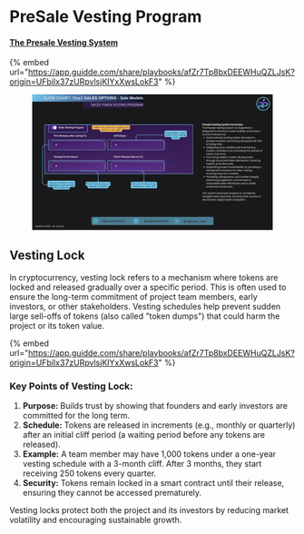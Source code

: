 # PreSale Vesting Program

#### [The Presale Vesting System](https://docs.rogerpad.finance/v/rogerpad-solana-chain/solana-chain/solana-chain/roger-pad-details/varied-sales-options/vesting-program-of-rogerpad/the-presale-vesting-system) <a href="#the-presale-vesting-system" id="the-presale-vesting-system"></a>



{% embed url="https://app.guidde.com/share/playbooks/afZr7Tp8bxDEEWHuQZLJsK?origin=UFbiIx37zURpvlsjKIYxXwsLokF3" %}

<figure><img src="../../../.gitbook/assets/Step 3 - Sales Vesting.png" alt=""><figcaption></figcaption></figure>

## Vesting Lock

In cryptocurrency, vesting lock refers to a mechanism where tokens are locked and released gradually over a specific period. This is often used to ensure the long-term commitment of project team members, early investors, or other stakeholders. Vesting schedules help prevent sudden large sell-offs of tokens (also called "token dumps") that could harm the project or its token value.



{% embed url="https://app.guidde.com/share/playbooks/afZr7Tp8bxDEEWHuQZLJsK?origin=UFbiIx37zURpvlsjKIYxXwsLokF3" %}

### Key Points of Vesting Lock:

1. **Purpose:** Builds trust by showing that founders and early investors are committed for the long term.
2. **Schedule:** Tokens are released in increments (e.g., monthly or quarterly) after an initial cliff period (a waiting period before any tokens are released).
3. **Example:** A team member may have 1,000 tokens under a one-year vesting schedule with a 3-month cliff. After 3 months, they start receiving 250 tokens every quarter.
4. **Security:** Tokens remain locked in a smart contract until their release, ensuring they cannot be accessed prematurely.

Vesting locks protect both the project and its investors by reducing market volatility and encouraging sustainable growth.
